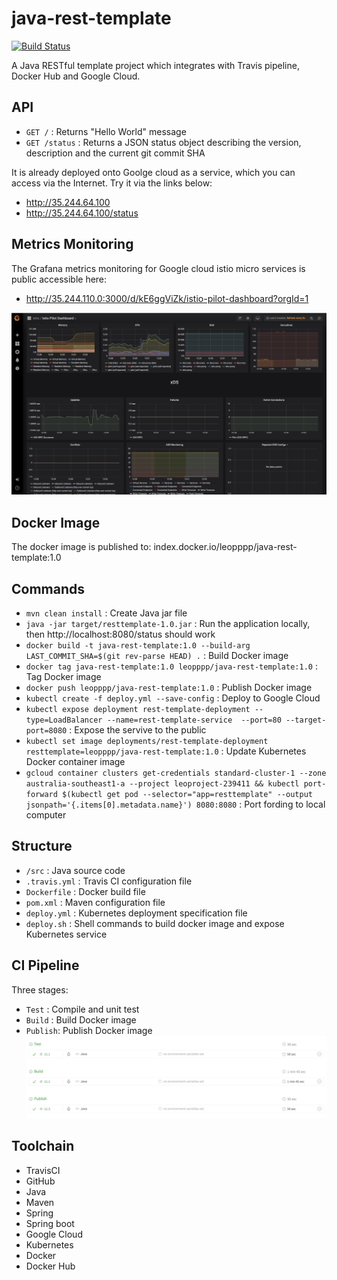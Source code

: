 # java-rest-template
[![Build Status](https://travis-ci.org/leopppp/java-rest-template.svg?branch=master)](https://travis-ci.org/leopppp/java-rest-template)

A Java RESTful template project which integrates with Travis pipeline, Docker Hub and Google Cloud.

## API
* `GET /` : Returns "Hello World" message
* `GET /status` : Returns a JSON status object describing the version, description and the current git commit SHA

It is already deployed onto Goolge cloud as a service, which you can access via the Internet. Try it via the links below:
* http://35.244.64.100
* http://35.244.64.100/status

## Metrics Monitoring
The Grafana metrics monitoring for Google cloud istio micro services is public accessible here:
* http://35.244.110.0:3000/d/kE6ggViZk/istio-pilot-dashboard?orgId=1
  
![Grafana screenshot](https://github.com/leopppp/java-rest-template/blob/master/GrafanaMetricsMonitoring.png)
## Docker Image
The docker image is published to: index.docker.io/leopppp/java-rest-template:1.0

## Commands
* `mvn clean install` : Create Java jar file
* `java -jar target/resttemplate-1.0.jar` : Run the application locally, then http://localhost:8080/status should work
* `docker build -t java-rest-template:1.0 --build-arg LAST_COMMIT_SHA=$(git rev-parse HEAD) .` : Build Docker image
* `docker tag java-rest-template:1.0 leopppp/java-rest-template:1.0` : Tag Docker image
* `docker push leopppp/java-rest-template:1.0` : Publish Docker image
* `kubectl create -f deploy.yml --save-config` : Deploy to Google Cloud
* `kubectl expose deployment rest-template-deployment --type=LoadBalancer --name=rest-template-service  --port=80 --target-port=8080` : Expose the servive to the public
* `kubectl set image deployments/rest-template-deployment resttemplate=leopppp/java-rest-template:1.0` : Update Kubernetes Docker container image
* `gcloud container clusters get-credentials standard-cluster-1 --zone australia-southeast1-a --project leoproject-239411 && kubectl port-forward $(kubectl get pod --selector="app=resttemplate" --output jsonpath='{.items[0].metadata.name}') 8080:8080` : Port fording to local computer

## Structure
* `/src` : Java source code
* `.travis.yml` : Travis CI configuration file
* `Dockerfile` : Docker build file
* `pom.xml` : Maven configuration file
* `deploy.yml` : Kubernetes deployment specification file
* `deploy.sh` : Shell commands to build docker image and expose Kubernetes service 

## CI Pipeline
Three stages:
* `Test` : Compile and unit test
* `Build` : Build Docker image
* `Publish`: Publish Docker image
![CI screenshot](https://github.com/leopppp/java-rest-template/blob/master/CI-Pipeline.png)

## Toolchain
* TravisCI
* GitHub
* Java
* Maven
* Spring
* Spring boot
* Google Cloud
* Kubernetes
* Docker
* Docker Hub


